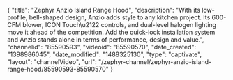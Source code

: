 {
    "title": "Zephyr Anzio Island Range Hood",
    "description": "With its low-profile, bell-shaped design, Anzio adds style to any kitchen project. Its 600-CFM blower, ICON Touch\u2122 controls, and dual-level halogen lighting move it ahead of the competition. Add the quick-lock installation system and Anzio stands alone in terms of performance, design and value.",
    "channelid": "85590593",
    "videoid": "85590570",
    "date_created": "1398986045",
    "date_modified": "1488325130",
    "type": "captivate",
    "layout": "channelVideo",
    "url": "\/zephyr-channel\/zephyr-anzio-island-range-hood\/85590593-85590570"
}